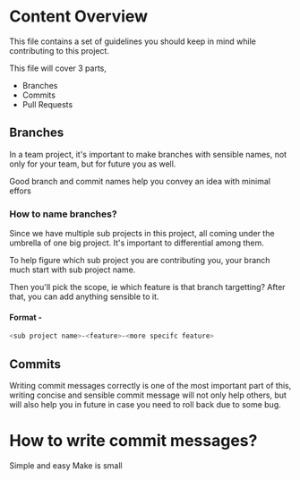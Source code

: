 <!-- @format -->

# Content Overview

This file contains a set of guidelines you should keep in mind while contributing to this project.

This file will cover 3 parts,

- Branches
- Commits
- Pull Requests

## Branches

In a team project, it's important to make branches with sensible names, not only for your team, but for future you as well.

Good branch and commit names help you convey an idea with minimal effors

### How to name branches?

Since we have multiple sub projects in this project, all coming under the umbrella of one big project. It's important to differential among them.

To help figure which sub project you are contributing you, your branch much start with sub project name.

Then you'll pick the scope, ie which feature is that branch targetting? After that, you can add anything sensible to it.

#### Format -

```bash
<sub project name>-<feature>-<more specifc feature>
```

## Commits

Writing commit messages correctly is one of the most important part of this, writing concise and sensible commit message will not only help others, but will also help you in future in case you need to roll back due to some bug.

# How to write commit messages?

Simple and easy
Make is small
